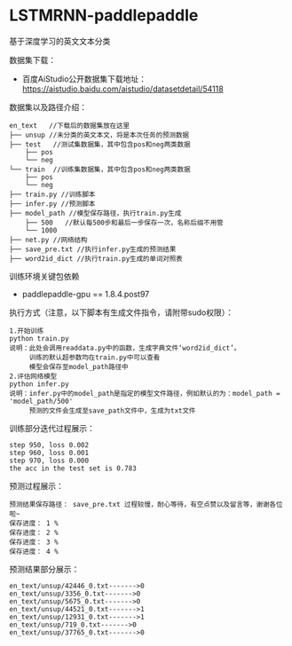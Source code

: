# LSTMRNN-paddlepaddle
基于深度学习的英文文本分类

数据集下载：
* 百度AiStudio公开数据集下载地址：https://aistudio.baidu.com/aistudio/datasetdetail/54118

数据集以及路径介绍：
```
en_text   //下载后的数据集放在这里
├── unsup //未分类的英文本文，将是本次任务的预测数据
├── test   //测试集数据集，其中包含pos和neg两类数据
    ├── pos       
    └── neg
└── train  //训练集数据集，其中包含pos和neg两类数据
    ├── pos       
    └── neg
├── train.py //训练脚本
├── infer.py //预测脚本
├── model_path //模型保存路径，执行train.py生成
    ├── 500   //默认每500步和最后一步保存一次，名称后缀不用管
    └── 1000
├── net.py //网络结构
├── save_pre.txt //执行infer.py生成的预测结果
├── word2id_dict //执行train.py生成的单词对照表

```

训练环境关键包依赖
* paddlepaddle-gpu == 1.8.4.post97

执行方式（注意，以下脚本有生成文件指令，请附带sudo权限）：
```
1.开始训练
python train.py 
说明：此处会调用readdata.py中的函数，生成字典文件‘word2id_dict’。
     训练的默认超参数均在train.py中可以查看
     模型会保存至model_path路径中
2.评估网络模型
python infer.py 
说明：infer.py中的model_path是指定的模型文件路径，例如默认的为：model_path = 'model_path/500'
     预测的文件会生成至save_path文件中，生成为txt文件
```
训练部分迭代过程展示：
```
step 950, loss 0.002
step 960, loss 0.001
step 970, loss 0.000
the acc in the test set is 0.783
```
预测过程展示：
```
预测结果保存路径： save_pre.txt 过程较慢，耐心等待，有空点赞以及留言等，谢谢各位啦~
保存进度： 1 %
保存进度： 2 %
保存进度： 3 %
保存进度： 4 %
```
预测结果部分展示：
```
en_text/unsup/42446_0.txt------->0
en_text/unsup/3356_0.txt------->0
en_text/unsup/5675_0.txt------->0
en_text/unsup/44521_0.txt------->1
en_text/unsup/12931_0.txt------->1
en_text/unsup/719_0.txt------->0
en_text/unsup/37765_0.txt------->0
```
